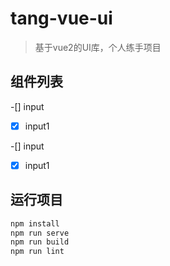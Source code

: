 # tang-vue-ui

> 基于vue2的UI库，个人练手项目

## 组件列表

-[] input
-[x] input1

-[] input

-[x] input1

## 运行项目

```bash
npm install
npm run serve
npm run build
npm run lint
```
